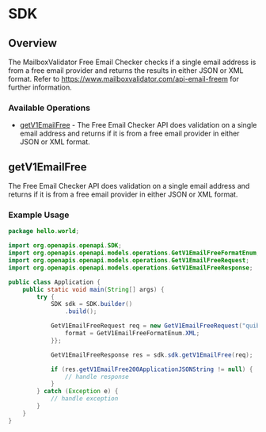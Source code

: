 # SDK

## Overview

The MailboxValidator Free Email Checker checks if a single email address is from a free email provider and returns the results in either JSON or XML format. Refer to https://www.mailboxvalidator.com/api-email-freem for further information.

### Available Operations

* [getV1EmailFree](#getv1emailfree) - The Free Email Checker API does validation on a single email address and returns if it is from a free email provider in either JSON or XML format.

## getV1EmailFree

The Free Email Checker API does validation on a single email address and returns if it is from a free email provider in either JSON or XML format.

### Example Usage

```java
package hello.world;

import org.openapis.openapi.SDK;
import org.openapis.openapi.models.operations.GetV1EmailFreeFormatEnum;
import org.openapis.openapi.models.operations.GetV1EmailFreeRequest;
import org.openapis.openapi.models.operations.GetV1EmailFreeResponse;

public class Application {
    public static void main(String[] args) {
        try {
            SDK sdk = SDK.builder()
                .build();

            GetV1EmailFreeRequest req = new GetV1EmailFreeRequest("quibusdam", "unde") {{
                format = GetV1EmailFreeFormatEnum.XML;
            }};            

            GetV1EmailFreeResponse res = sdk.sdk.getV1EmailFree(req);

            if (res.getV1EmailFree200ApplicationJSONString != null) {
                // handle response
            }
        } catch (Exception e) {
            // handle exception
        }
    }
}
```
